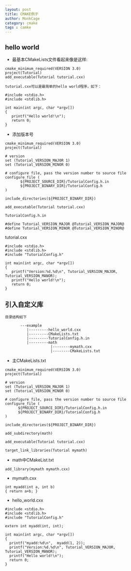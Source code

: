 ```yaml
---
layout: post
title: CMAKE例子
author: MonkCage
category: cmake
tags : camke
---
```


## hello world

*   最基本CMakeLists文件看起来像是这样:

```
cmake_minimum_required(VERSION 3.0)
project(Tutorial)
add_executable(Tutorial tutorial.cxx)
```

    tutorial.cxx可以是最简单的hello world程序，如下：
    
```
#include <stdio.h>
#include <stdlib.h>

int main(int argc, char *argv[])
{
   printf("Hello world!\n");
   return 0;
}
```

*  添加版本号

```
cmake_minimum_required(VERSION 3.0)
project(Tutorial)

# version
set (Tutorial_VERSION_MAJOR 1)
set (Totorial_VERSION_MINOR 0)

# configure file, pass the version number to source file
configure_file (
       ${PROJECT_SOURCE_DIR}/TutorialConfig.h.in
       ${PROJECT_BINARY_DIR}/TutorialConfig.h
)

include_directories(${PROJECT_BINARY_DIR})

add_executable(Tutorial tutorial.cxx)
```

    TutorialConfig.h.in
    
```
#define Tutorial_VERSION_MAJOR @Tutorial_VERSION_MAJOR@
#define Tutorial_VERSION_MINOR @Tutorial_VERSION_MINOR@
```

   tutorial.cxx
   
```
#include <stdio.h>
#include <stdlib.h>
#include "TutorialConfig.h"

int main(int argc, char *argv[])
{
   printf("Version:%d.%d\n", Tutorial_VERSION_MAJOR, Tutorial_VERSION_MANOR);
   printf("Hello world!\n");
   return 0;
}
```

## 引入自定义库
    目录结构如下
    
 ```
        ---example
           |---------hello_world.cxx
           |---------CMakeLists.txt
           |---------TutorialConfig.h.in
           |---------math
                      |--------mymath.cxx
                      |--------CMakeLists.txt
 ```
 
 * 主CMakeLists.txt
 
 ```
cmake_minimum_required(VERSION 3.0)
project(Tutorial)

# version
set (Tutorial_VERSION_MAJOR 1)
set (Totorial_VERSION_MINOR 0)

# configure file, pass the version number to source file
configure_file (
       ${PROJECT_SOURCE_DIR}/TutorialConfig.h.in
       ${PROJECT_BINARY_DIR}/TutorialConfig.h
)

include_directories(${PROJECT_BINARY_DIR})

add_subdirectory(math)

add_executable(Tutorial tutorial.cxx)

target_link_libraries(Tutorial mymath)
 ```
 
 * math中CMakeList.txt
 
 ```
 add_library(mymath mymath.cxx)
 ```
 
 * mymath.cxx
 
 ```
 int myadd(int a, int b)
 { return a+b; }
 ```
 
 * hello_world.cxx
 
 ```
#include <stdio.h>
#include <stdlib.h>
#include "TutorialConfig.h"

extern int myadd(int, int);

int main(int argc, char *argv[])
{
   printf("myadd:%d\n",  myadd(1, 2));
   printf("Version:%d.%d\n", Tutorial_VERSION_MAJOR, Tutorial_VERSION_MANOR);
   printf("Hello world!\n");
   return 0;
}
 ```
 

